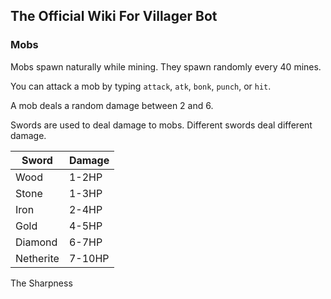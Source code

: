 ## The Official Wiki For Villager Bot 

### Mobs 

Mobs spawn naturally while mining. They spawn randomly every 40 mines. 

You can attack a mob by typing `attack`, `atk`, `bonk`, `punch`, or `hit`.

A mob deals a random damage between 2 and 6.

Swords are used to deal damage to mobs. Different swords deal different damage. 

| Sword      | Damage |
|------------|--------|
| Wood       | 1-2HP  |
| Stone      | 1-3HP  |
| Iron       | 2-4HP  |
| Gold       | 4-5HP  |
| Diamond    | 6-7HP  |
| Netherite  | 7-10HP |

The Sharpness 